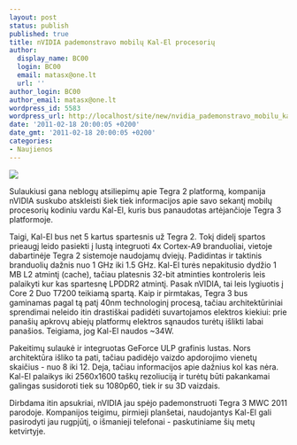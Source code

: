 ```yaml
---
layout: post
status: publish
published: true
title: nVIDIA pademonstravo mobilų Kal-El procesorių
author:
  display_name: BC00
  login: BC00
  email: matasx@one.lt
  url: ''
author_login: BC00
author_email: matasx@one.lt
wordpress_id: 5583
wordpress_url: http://localhost/site/new/nvidia_pademonstravo_mobilu_kalel_procesoriu/
date: '2011-02-18 20:00:05 +0200'
date_gmt: '2011-02-18 20:00:05 +0200'
categories:
- Naujienos
---
```

<div class="imgright"><img src="http://technews.lt/upload/Tegra.jpg"  /></div>
<p>Sulaukiusi gana neblogų atsiliepimų apie Tegra 2 platformą, kompanija nVIDIA suskubo atskleisti šiek tiek informacijos apie savo sekantį mobilų procesorių kodiniu vardu Kal-El, kuris bus panaudotas artėjančioje Tegra 3 platformoje.</p>
<p>Taigi, Kal-El bus net 5 kartus spartesnis už Tegra 2. Tokį didelį spartos prieaugį leido pasiekti į lustą integruoti 4x Cortex-A9 branduoliai, vietoje dabartinėje Tegra 2 sistemoje naudojamų dviejų. Padidintas ir taktinis branduolių dažnis nuo 1 GHz iki 1.5 GHz. Kal-El turės nepakitusio dydžio 1 MB L2 atmintį (cache), tačiau platesnis 32-bit atminties kontroleris leis palaikyti kur kas spartesnę LPDDR2 atmintį. Pasak nVIDIA, tai leis lygiuotis į Core 2 Duo T7200 teikiamą spartą. Kaip ir pirmtakas, Tegra 3 bus gaminamas pagal tą patį 40nm technologinį procesą, tačiau architektūriniai sprendimai neleido itin drastiškai padidėti suvartojamos elektros kiekiui: prie panašių apkrovų abiejų platformų elektros sąnaudos turėtų išlikti labai panašios. Teigiama, jog Kal-El naudos ~34W.</p>
<p>Pakeitimų sulaukė ir integruotas GeForce ULP grafinis lustas. Nors architektūra išliko ta pati, tačiau padidėjo vaizdo apdorojimo vienetų skaičius - nuo 8 iki 12. Deja, tačiau informacijos apie dažnius kol kas nėra. Kal-El palaikys iki 2560x1600 taškų rezoliuciją ir turėtų būti pakankamai galingas susidoroti tiek su 1080p60, tiek ir su 3D vaizdais.</p>
<p>Dirbdama itin apsukriai, nVIDIA jau spėjo pademonstruoti Tegra 3 MWC 2011 parodoje. Kompanijos teigimu, pirmieji planšetai, naudojantys Kal-El gali pasirodyti jau rugpjūtį, o išmanieji telefonai - paskutiniame šių metų ketvirtyje.</p>
